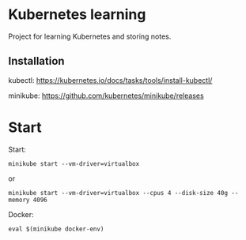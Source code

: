 # Kubernetes learning

Project for learning Kubernetes and storing notes.

## Installation

kubectl: https://kubernetes.io/docs/tasks/tools/install-kubectl/

minikube: https://github.com/kubernetes/minikube/releases

# Start

Start:

```
minikube start --vm-driver=virtualbox
```

or

```
minikube start --vm-driver=virtualbox --cpus 4 --disk-size 40g --memory 4096
```

Docker:

```
eval $(minikube docker-env)
```
